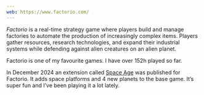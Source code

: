 ```yaml
---
web: https://www.factorio.com/
---
```

*Factorio* is a real-time strategy game where players build and manage factories to automate the production of increasingly complex items. Players gather resources, research technologies, and expand their industrial systems while defending against alien creatures on an alien planet.

Factorio is one of my favourite games. I have over 152h played so far.

In December 2024 an extension called [Space Age](https://www.factorio.com/space-age/content) was published for Factorio. It adds space platforms and 4 new planets to the base game. It’s super fun and I’ve been playing it a lot lately.